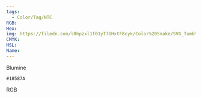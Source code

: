 ```yaml
---
tags:
  - Color/Tag/NTC
RGB:
Hex:
img: https://filedn.com/l0hpzxl1f01yT7GHxtF8cyk/Color%20Snake/SVG_Tumb%20Mass%20No%20Name/18587A.svg
CMYK:
HSL:
Name:
---
```

Blumine
```palette
#18587A
```
RGB

